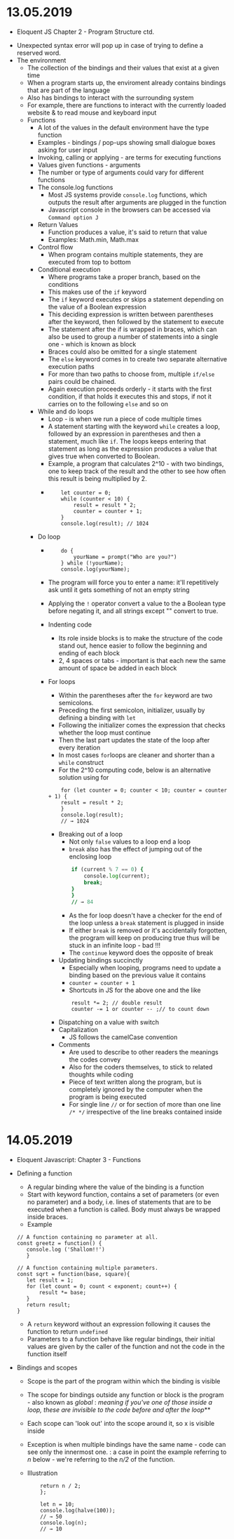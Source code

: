 # 13.05.2019
* Eloquent JS Chapter 2 - Program Structure ctd.
- Unexpected syntax error will pop up in case of trying to define a reserved word.
- The environment
    - The collection of the bindings and their values that exist at a given time
    - When a program starts up, the enviroment already contains bindings that are part of the language 
    - Also has bindings to interact with the surrounding system
    - For example, there are functions to interact with the currently loaded website & to read mouse and keyboard input
    - Functions
        - A lot of the values in the default environment have the type function
        - Examples - bindings / pop-ups showing small dialogue boxes asking for user input
        - Invoking, calling or applying - are terms for executing functions
        - Values given functions - arguments
        - The number or type of arguments could vary for different functions
        - The console.log functions
            - Most JS systems provide `console.log` functions, which outputs the result after arguments are plugged in the function
            - Javascript console in the browsers can be accessed via `Command option J`
        - Return Values
            - Function produces a value, it's said to return that value
            - Examples: Math.min, Math.max
        - Control flow
            - When program contains multiple statements, they are executed from top to bottom
        - Conditional execution
            - Where programs take a proper branch, based on the conditions
            - This makes use of the `if` keyword
            - The `if` keyword executes or skips a statement depending on the value of a Boolean expression
            - This deciding expression is written between parentheses after the keyword, then followed by the statement to execute
            - The statement after the if is wrapped in braces, which can also be used to group a number of statements into a single one - which is known as block
            - Braces could also be omitted for a single statement
            - The `else` keyword  comes in to create two separate alternative execution paths
            - For more than two paths to choose from, multiple `if/else` pairs could be chained.
            - Again execution proceeds orderly - it starts with the first condition, if that holds it executes this and stops, if not it carries on to the following `else` and so on
        - While and do loops
            - Loop - is when we run a piece of code multiple times
            - A statement starting with the keyword `while` creates a loop, followed by an expression in parentheses and then a statement, much like `if`. The loops keeps entering that statement as long as the expression produces a value that gives true when converted to Boolean.
            - Example, a program that calculates 2^10 - with two bindings, one to keep track of the result and the other to see how often this result is being multiplied by 2.
            - ``` let result = 1;
                  let counter = 0;
                  while (counter < 10) {
                      result = result * 2;
                      counter = counter + 1;
                  }
                  console.log(result); // 1024
              ```
        - Do loop
            - ``` let yourName;
                  do {
                      yourName = prompt("Who are you?")
                  } while (!yourName);
                  console.log(yourName);
              ```
            - The program will force you to enter a name: it'll repetitively ask until it gets something of not an empty string
            - Applying the `!` operator convert a value to the a Boolean type before negating it, and all strings except "" convert to true. 
            - Indenting code
                - Its role inside blocks is to make the structure of the code stand out, hence easier to follow the beginning and ending of each block
                - 2, 4 spaces or tabs - important is that each new the same amount of space be added in each block
            - For loops
                - Within the parentheses after the `for` keyword are two semicolons.
                - Preceding the first semicolon, initializer, usually by defining a binding with `let`
                - Following the initializer comes the expression that checks whether the loop must continue
                - Then the last part updates the state of the loop after every iteration
                - In most cases `for`loops are cleaner and shorter than a `while` construct
                - For the 2^10 computing code, below is an alternative solution using for

                ```let result = 1;
                    for (let counter = 0; counter < 10; counter = counter + 1) {
                    result = result * 2;
                    }
                    console.log(result);
                    // → 1024
                ``` 
                - Breaking out of a loop
                    - Not only `false` values to a loop end a loop
                    - `break` also has the effect of jumping out of the enclosing loop
                    ```for (let current = 80; ; current = current + 4) {
                        if (current % 7 == 0) {
                            console.log(current);
                            break;
                        }
                        }
                        // → 84
                    ```
                    - As the for loop doesn't have a checker for the end of the loop unless a `break` statement is plugged in inside
                    - If either `break` is removed or it's accidentally forgotten, the program will keep on producing true thus will be stuck in an infinite loop - bad !!!
                    - The `continue` keyword does the opposite of break
                - Updating bindings succinctly
                    - Especially when looping, programs need to update a binding based on the previous value it contains
                    - `counter = counter + 1`
                    - Shortcuts in JS for the above one and the like 
                    ``` counter += 1 or counter ++;
                        result *= 2; // double result
                        counter -= 1 or counter -- ;// to count down
                     ```
                - Dispatching on a value with switch
                - Capitalization
                    - JS follows the camelCase convention
                - Comments
                    - Are used to describe to other readers the meanings the codes convey
                    - Also for the coders themselves, to stick to related thoughts while coding
                    - Piece of text written along the program, but is completely ignored by the computer when the program is being executed
                    - For single line `//` or for section of more than one line `/* */` irrespective of the line breaks contained inside
# 14.05.2019
* Eloquent Javascript: Chapter 3 - Functions
- Defining a function
    - A regular binding where the value of the binding is a function
    - Start with keyword function, contains a set of parameters (or even no parameter) and a body, i.e. lines of statements that are to be executed when a function is called. Body must always be wrapped inside braces.
    - Example
     ``` 
     // A function containing no parameter at all.
     const greetz = function() {
        console.log ('Shallom!!')
        }

    // A function containing multiple parameters.
    const sqrt = function(base, square){
        let result = 1;
        for (let count = 0; count < exponent; count++) {
            result *= base;
        }
        return result;
    }
     ```
    - A `return` keyword without an expression following it causes the function to return `undefined`
    - Parameters to a function behave like regular bindings, their initial values are given by the caller of the function and not the code in the function itself

- Bindings and scopes
    - Scope is the part of the program within which the binding is visible
    - The scope for bindings outside any function or block is the program - also known as _global_
    : _meaning if you've one of those inside a loop, these are invisible to the code before and after the loop_**

    - Each scope can 'look out' into the scope around it, so x is visible inside
    - Exception is when multiple bindings have the same name - code can see only the innermost one. 
    : a case in point the example referring to _n_ below - we're referring to the _n/2_ of the function.
        
    - Illustration    
        ``` const halve = function(n) {
            return n / 2;
            };

            let n = 10;
            console.log(halve(100));
            // → 50
            console.log(n);
            // → 10
        ```